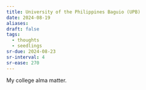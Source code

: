 ```yaml
---
title: University of the Philippines Baguio (UPB)
date: 2024-08-19
aliases: 
draft: false
tags:
  - thoughts
  - seedlings
sr-due: 2024-08-23
sr-interval: 4
sr-ease: 270
---
```

My college alma matter.